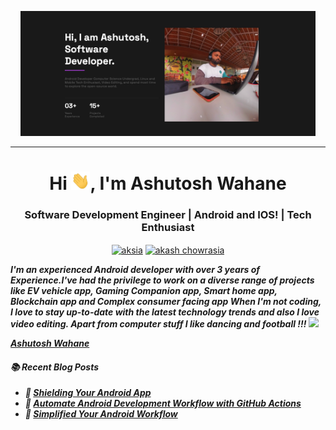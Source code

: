 <p align="center">
  <img src="cover.png" height="200"/>
</p>
<hr>
<h1 align="center">Hi <img src="https://raw.githubusercontent.com/ABSphreak/ABSphreak/master/gifs/Hi.gif" width="30px">, I'm Ashutosh Wahane</h1>
<h3 align="center">Software Development Engineer | Android and IOS! | Tech Enthusiast </h3>
<p align="center">
<a href="https://www.linkedin.com/in/ashutoshwahane/" target="blank"><img align="center" src="https://cdn.jsdelivr.net/npm/simple-icons@3.0.1/icons/linkedin.svg" alt="aksia" height="30" width="40" /></a>
<a href="https://www.facebook.com/ashutoshwahane/" target="blank"><img align="center" src="https://cdn.jsdelivr.net/npm/simple-icons@3.0.1/icons/facebook.svg" alt="akash chowrasia" height="30" width="40" /></a>




<p align="center">
  <em>
    
   <b>I'm an experienced Android developer with over 3 years of Experience.<b>I've had the privilege to work on a diverse range of projects like EV vehicle app, Gaming Companion app, Smart home app, Blockchain app and Complex consumer facing app
  <b><i> When I'm not coding, I love to stay up-to-date with the latest technology trends and also I love video editing. Apart from computer stuff I like dancing and football !!!</i></b> <img src="https://media.giphy.com/media/7j2hfyeVcDtf2/giphy.gif" width="50" />
</p>


<p align="center">
  <div class="badge-base LI-profile-badge" data-locale="en_US" data-size="large" data-theme="dark" data-type="HORIZONTAL" data-vanity="ashutoshwahane" data-version="v1"><a class="badge-base__link LI-simple-link" href="https://in.linkedin.com/in/ashutoshwahane?trk=profile-badge">Ashutosh Wahane</a></div>
</p>


              
#### :books: Recent Blog Posts
<!-- BLOGPOSTS:START -->
 - 💫 [Shielding Your Android App](https://blog.ashutoshwahane.dev/shielding-your-android-app)
 - 💯 [Automate Android Development Workflow with GitHub Actions](https://blog.ashutoshwahane.dev/automate-android-development-workflow-with-github-actions)
 - 💯 [Simplified Your Android Workflow](https://blog.ashutoshwahane.dev/simplified-your-android-workflow)<!-- BLOGPOSTS:END -->


